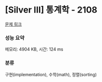 # [Silver III] 통계학 - 2108 

[문제 링크](https://www.acmicpc.net/problem/2108) 

### 성능 요약

메모리: 4904 KB, 시간: 124 ms

### 분류

구현(implementation), 수학(math), 정렬(sorting)

